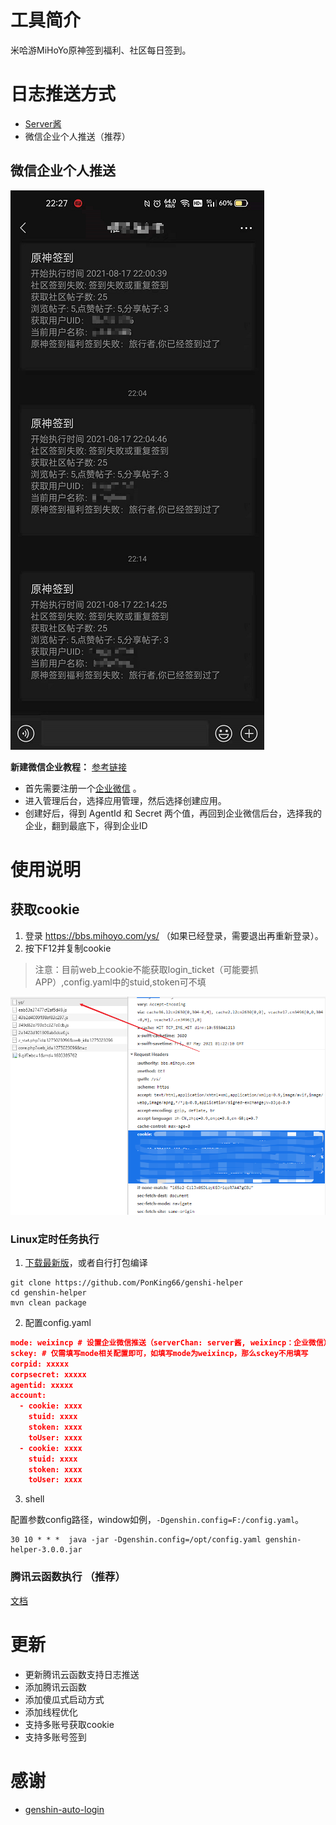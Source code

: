 # 工具简介
米哈游MiHoYo原神签到福利、社区每日签到。

# 日志推送方式
- [Server酱](https://sct.ftqq.com/upgrade?fr=sc)
- 微信企业个人推送（推荐）

## 微信企业个人推送
![](./images/img_2.png)

**新建微信企业教程：**
[参考链接](https://www.88ksk.cn/blog/article/26.html)

- 首先需要注册一个[企业微信](https://work.weixin.qq.com) 。
- 进入管理后台，选择应用管理，然后选择创建应用。
- 创建好后，得到 AgentId 和 Secret 两个值，再回到企业微信后台，选择我的企业，翻到最底下，得到企业ID

# 使用说明

## 获取cookie

1. 登录 https://bbs.mihoyo.com/ys/ （如果已经登录，需要退出再重新登录）。
2. 按下F12并复制cookie

> 注意：目前web上cookie不能获取login_ticket（可能要抓APP）,config.yaml中的stuid,stoken可不填

![](./images/img_1.png)

### Linux定时任务执行
1. [下载最新版](https://github.com/PonKing66/genshi-helper/releases/tag/v3.0.0)，或者自行打包编译

```git
git clone https://github.com/PonKing66/genshi-helper
cd genshin-helper
mvn clean package
```

2. 配置config.yaml

```json
mode: weixincp # 设置企业微信推送（serverChan: server酱, weixincp：企业微信）
sckey: # 仅需填写mode相关配置即可，如填写mode为weixincp，那么sckey不用填写
corpid: xxxxx
corpsecret: xxxxx
agentid: xxxxx
account: 
  - cookie: xxxx
    stuid: xxxx
    stoken: xxxx
    toUser: xxxx
  - cookie: xxxx
    stuid: xxxx
    stoken: xxxx
    toUser: xxxx
```

3. shell

配置参数config路径，window如例，`-Dgenshin.config=F:/config.yaml`。

```shell
30 10 * * *  java -jar -Dgenshin.config=/opt/config.yaml genshin-helper-3.0.0.jar
```

### 腾讯云函数执行 （推荐）
[文档](./doc/腾讯云函数.md)

# 更新
- 更新腾讯云函数支持日志推送
- 添加腾讯云函数
- 添加傻瓜式启动方式
- 添加线程优化
- 支持多账号获取cookie
- 支持多账号签到

# 感谢
- [genshin-auto-login](https://github.com/Viole403/genshin-auto-login)
